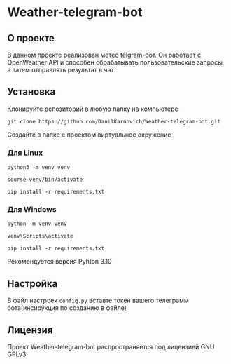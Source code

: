 # Weather-telegram-bot

## О проекте
В данном проекте реализован метео telgram-бот. Он работает с OpenWeather API и способен обрабатывать пользовательские запросы, а затем отправлять результат в чат.

## Установка
Клонируйте репозиторий в любую папку на компьютере

`git clone https://github.com/DanilKarnovich/Weather-telegram-bot.git`

Создайте в папке с проектом виртуальное окружение 

### Для Linux
`python3 -m venv venv`

`sourse venv/bin/activate`

`pip install -r requirements.txt`

### Для Windows
`python -m venv venv`

`venv\Scripts\activate`

`pip install -r requirements.txt`

Рекомендуется версия Pyhton 3.10

## Настройка

В файл настроек `config.py` вставте токен вашего телеграмм бота(инсирукция  по созданию в файле)

## Лицензия
Проект Weather-telegram-bot распространяется под лицензией GNU GPLv3
